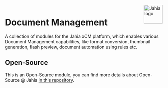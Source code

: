 <a href="https://www.jahia.com/">
    <img src="https://www.jahia.com/modules/jahiacom-templates/images/jahia-3x.png" alt="Jahia logo" title="Jahia" align="right" height="60" />
</a>

Document Management
======================
A collection of modules for the Jahia xCM platform, which enables various Document Management capabilities, like format conversion, thumbnail generation, flash preview, document automation using rules etc.

## Open-Source

This is an Open-Source module, you can find more details about Open-Source @ Jahia [in this repository](https://github.com/Jahia/open-source).
